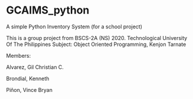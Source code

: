 # GCAIMS_python
A simple Python Inventory System (for a school project)

This is a group project from BSCS-2A (NS) 2020. Technological University Of The Philippines
Subject: Object Oriented Programming, Kenjon Tarnate

Members:

Alvarez, Gil Christian C.

Brondial, Kenneth

Piñon, Vince Bryan
